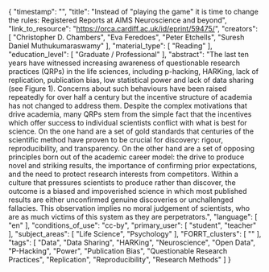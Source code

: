 {
    "timestamp": "",
    "title": "Instead of \"playing the game\" it is time to change the rules: Registered Reports at AIMS Neuroscience and beyond",
    "link_to_resource": "https://orca.cardiff.ac.uk/id/eprint/59475/",
    "creators": [
        "Christopher D. Chambers",
        "Eva Feredoes",
        "Peter Etchells",
        "Suresh Daniel Muthukumaraswamy"
    ],
    "material_type": [
        "Reading"
    ],
    "education_level": [
        "Graduate / Professional"
    ],
    "abstract": "The last ten years have witnessed increasing awareness of questionable research practices (QRPs) in the life sciences, including p-hacking, HARKing, lack of replication, publication bias, low statistical power and lack of data sharing (see Figure 1). Concerns about such behaviours have been raised repeatedly for over half a century but the incentive structure of academia has not changed to address them. Despite the complex motivations that drive academia, many QRPs stem from the simple fact that the incentives which offer success to individual scientists conflict with what is best for science. On the one hand are a set of gold standards that centuries of the scientific method have proven to be crucial for discovery: rigour, reproducibility, and transparency. On the other hand are a set of opposing principles born out of the academic career model: the drive to produce novel and striking results, the importance of confirming prior expectations, and the need to protect research interests from competitors. Within a culture that pressures scientists to produce rather than discover, the outcome is a biased and impoverished science in which most published results are either unconfirmed genuine discoveries or unchallenged fallacies. This observation implies no moral judgement of scientists, who are as much victims of this system as they are perpetrators.",
    "language": [
        "en"
    ],
    "conditions_of_use": "cc-by",
    "primary_user": [
        "student",
        "teacher"
    ],
    "subject_areas": [
        "Life Science",
        "Psychology"
    ],
    "FORRT_clusters": [
        ""
    ],
    "tags": [
        "Data",
        "Data Sharing",
        "HARKing",
        "Neuroscience",
        "Open Data",
        "P-Hacking",
        "Power",
        "Publication Bias",
        "Questionable Research Practices",
        "Replication",
        "Reproducibility",
        "Research Methods"
    ]
}